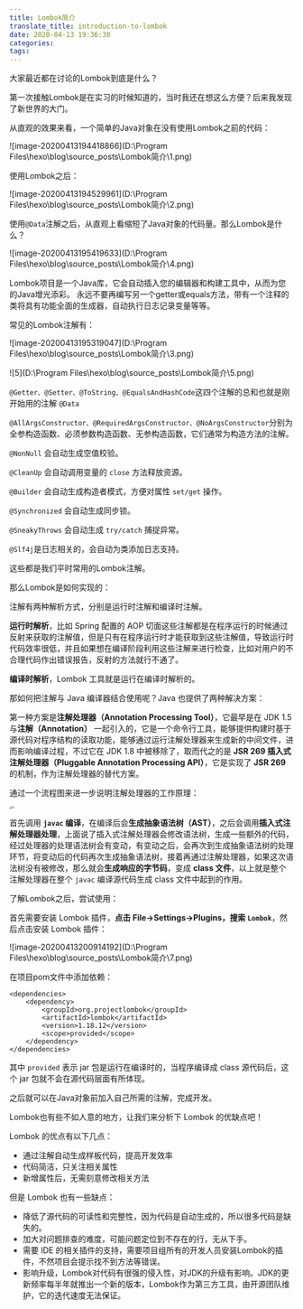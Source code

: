 ```yaml
---
title: Lombok简介
translate_title: introduction-to-lombok
date: 2020-04-13 19:36:38
categories:
tags:
---
```


大家最近都在讨论的Lombok到底是什么？

第一次接触Lombok是在实习的时候知道的，当时我还在想这么方便？后来我发现了新世界的大门。

从直观的效果来看，一个简单的Java对象在没有使用Lombok之前的代码：

![image-20200413194418866](D:\Program Files\hexo\blog\source\_posts\Lombok简介\1.png)

使用Lombok之后：

![image-20200413194529961](D:\Program Files\hexo\blog\source\_posts\Lombok简介\2.png)

使用`@Data`注解之后，从直观上看缩短了Java对象的代码量。那么Lombok是什么？

![image-20200413195419633](D:\Program Files\hexo\blog\source\_posts\Lombok简介\4.png)

Lombok项目是一个Java库，它会自动插入您的编辑器和构建工具中，从而为您的Java增光添彩。
永远不要再编写另一个getter或equals方法，带有一个注释的类将具有功能全面的生成器，自动执行日志记录变量等等。

常见的Lombok注解有：

![image-20200413195319047](D:\Program Files\hexo\blog\source\_posts\Lombok简介\3.png)

![5](D:\Program Files\hexo\blog\source\_posts\Lombok简介\5.png)

`@Getter、@Setter、@ToString、@EqualsAndHashCode`这四个注解的总和也就是刚开始用的注解 `@Data`

`@AllArgsConstructor、@RequiredArgsConstructor、@NoArgsConstructor`分别为全参构造函数、必须参数构造函数、无参构造函数，它们通常为构造方法的注解。

 `@NonNull` 会自动生成空值校验。

`@CleanUp` 会自动调用变量的 `close` 方法释放资源。

`@Builder` 会自动生成构造者模式，方便对属性 `set/get` 操作。

`@Synchronized` 会自动生成同步锁。

`@SneakyThrows` 会自动生成 `try/catch` 捕捉异常。

`@Slf4j`是日志相关的，会自动为类添加日志支持。

这些都是我们平时常用的Lombok注解。

那么Lombok是如何实现的：

注解有两种解析方式，分别是运行时注解和编译时注解。

**运行时解析**，比如 Spring 配置的 AOP 切面这些注解都是在程序运行的时候通过反射来获取的注解值，但是只有在程序运行时才能获取到这些注解值，导致运行时代码效率很低，并且如果想在编译阶段利用这些注解来进行检查，比如对用户的不合理代码作出错误报告，反射的方法就行不通了。

**编译时解析**，Lombok 工具就是运行在编译时解析的。

那如何把注解与 Java 编译器结合使用呢？Java 也提供了两种解决方案：

第一种方案是**注解处理器（Annotation Processing Tool）**，它最早是在 JDK 1.5 与**注解（Annotation）** 一起引入的，它是一个命令行工具，能够提供构建时基于源代码对程序结构的读取功能，能够通过运行注解处理器来生成新的中间文件，进而影响编译过程，不过它在 JDK 1.8 中被移除了，取而代之的是 **JSR 269 插入式注解处理器（Pluggable Annotation Processing API）**，它是实现了 **JSR 269** 的机制，作为注解处理器的替代方案。

通过一个流程图来进一步说明注解处理器的工作原理：

<img src="D:\Program Files\hexo\blog\source\_posts\Lombok简介\6.png" alt="6" style="zoom: 33%;" />

首先调用 **`javac` 编译**，在编译后会**生成抽象语法树（AST）**，之后会调用**插入式注解处理器处理**，上面说了插入式注解处理器会修改语法树，生成一些额外的代码，经过处理器的处理语法树会有变动，有变动之后，会再次到生成抽象语法树的处理环节，将变动后的代码再次生成抽象语法树，接着再通过注解处理器，如果这次语法树没有被修改，那么就会**生成响应的字节码**，变成 **class 文件**，以上就是整个注解处理器在整个 `javac` 编译源代码生成 class 文件中起到的作用。

了解Lombok之后，尝试使用：

首先需要安装 Lombok 插件，**点击 File->Settings->Plugins，搜索 `Lombok`**，然后点击安装 Lombok 插件：

![image-20200413200914192](D:\Program Files\hexo\blog\source\_posts\Lombok简介\7.png)

在项目pom文件中添加依赖：

```
<dependencies>
    <dependency>
        <groupId>org.projectlombok</groupId>
        <artifactId>lombok</artifactId>
        <version>1.18.12</version>
        <scope>provided</scope>
    </dependency>
</dependencies>
```

其中 `provided` 表示 jar 包是运行在编译时的，当程序编译成 class 源代码后，这个 jar 包就不会在源代码层面有所体现。

之后就可以在Java对象前加入自己所需的注解，完成开发。

Lombok也有些不如人意的地方，让我们来分析下 Lombok 的优缺点吧！

Lombok 的优点有以下几点：

- 通过注解自动生成样板代码，提高开发效率
- 代码简洁，只关注相关属性
- 新增属性后，无需刻意修改相关方法

但是 Lombok 也有一些缺点：

- 降低了源代码的可读性和完整性，因为代码是自动生成的，所以很多代码是缺失的。
- 加大对问题排查的难度，可能问题定位到不存在的行，无从下手。
- 需要 IDE 的相关插件的支持，需要项目组所有的开发人员安装Lombok的插件，不然项目会提示找不到方法等错误。
- 影响升级，Lombok对代码有很强的侵入性，对JDK的升级有影响。JDK的更新频率每半年就推出一个新的版本，Lombok作为第三方工具，由开源团队维护，它的迭代速度无法保证。